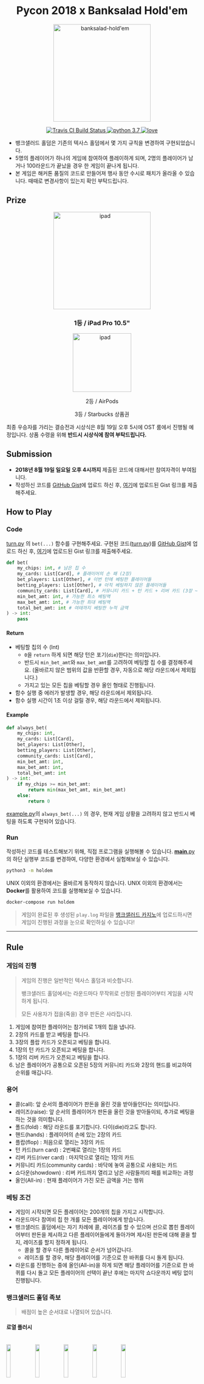 <h1 align="center">Pycon 2018 x Banksalad Hold'em</h1>

<p align="center">
  <img src="./resources/banksalad-holdem.png" alt="banksalad-hold'em" width="256px" />
</p>

<p align="center">
  <a href="https://travis-ci.org/Rainist/pycon-2018-banksalad-holdem">
    <img src="https://travis-ci.org/Rainist/pycon-2018-banksalad-holdem.svg?branch=develop" alt="Travis CI Build Status" />
  </a>
  <a href="https://www.python.org/downloads/release/python-370/">
    <img src="https://img.shields.io/badge/python-3.7-blue.svg" alt="python 3.7" />
  </a>
  <a href="https://rainist.com/recruit">
    <img src="https://img.shields.io/badge/%3C%2F%3E%20with%20%E2%99%A5%20by-Rainist-blue.svg" alt="love" />
  </a>
</p>

- 뱅크샐러드 홀덤은 기존의 텍사스 홀덤에서 몇 가지 규칙을 변경하여 구현되었습니다.
- 5명의 플레이어가 하나의 게임에 참여하여 플레이하게 되며, 2명의 플레이어가 남거나 100라운드가 끝났을 경우 한 게임이 끝나게 됩니다.
- 본 게임은 해커톤 품질의 코드로 만들어져 행사 동안 수시로 패치가 올라올 수 있습니다. 때때로 변경사항이 있는지 확인 부탁드립니다.

## Prize

<p align="center">
  <img src="./resources/ipad-pro.png" alt="ipad" width="256px" />
</p>
<h3 align="center">1등 / iPad Pro 10.5"</h3>

<p align="center">
  <img src="./resources/airpods.png" alt="ipad" width="154px" />
</p>
<p align="center">2등 / AirPods</p>

<p align="center">3등 / Starbucks 상품권</p>

최종 우승자를 가리는 결승전과 시상식은 8월 19일 오후 5시에 OST 룸에서 진행될 예정입니다. 상품 수령을 위해 **반드시 시상식에 참여 부탁드립니다.**

## Submission

- **2018년 8월 19일 일요일 오후 4시까지** 제출된 코드에 대해서만 참여자격이 부여됩니다.
- 작성하신 코드를 [GitHub Gist](https://gist.github.com/)에 업로드 하신 후, [여기](https://goo.gl/forms/v4Nup2q7kgBlmmUh1)에 업로드된 Gist 링크를 제출해주세요.

## How to Play

### Code

[turn.py](holdem/turn.py) 의 `bet(...)` 함수를 구현해주세요. 구현된 코드([turn.py](holdem/turn.py))를 [GitHub Gist](https://gist.github.com/)에 업로드 하신 후, [여기](https://goo.gl/forms/v4Nup2q7kgBlmmUh1)에 업로드된 Gist 링크를 제출해주세요.

```python
def bet(
    my_chips: int, # 남은 칩 수
    my_cards: List[Card], # 플래이어의 손 패 (2장)
    bet_players: List[Other], # 이번 턴에 베팅한 플레이어들
    betting_players: List[Other], # 아직 베팅하지 않은 플레이어들
    community_cards: List[Card], # 커뮤니티 카드 + 턴 카드 + 리버 카드 (3장 ~ 5장)
    min_bet_amt: int, # 가능한 최소 베팅액
    max_bet_amt: int, # 가능한 최대 베팅액
    total_bet_amt: int # 여태까지 베팅한 누적 금액
) -> int:
    pass
```

#### Return

- 베팅할 칩의 수 (Int)
  - `0`을 `return` 하게 되면 해당 턴은 포기(`die`)한다는 의미입니다.
  - 반드시 `min_bet_amt`와 `max_bet_amt`를 고려하여 베팅할 칩 수를 결정해주세요. (올바르지 않은 범위의 값을 반환할 경우, 자동으로 해당 라운드에서 제외됩니다.)
  - 가지고 있는 모든 칩을 베팅할 경우 올인 형태로 진행됩니다.
- 함수 실행 중 에러가 발생할 경우, 해당 라운드에서 제외됩니다.
- 함수 실행 시간이 1초 이상 걸릴 경우, 해당 라운드에서 제외됩니다. 

#### Example

```python
def always_bet(
    my_chips: int,
    my_cards: List[Card],
    bet_players: List[Other],
    betting_players: List[Other],
    community_cards: List[Card],
    min_bet_amt: int,
    max_bet_amt: int,
    total_bet_amt: int
) -> int:
    if my_chips >= min_bet_amt:
        return min(max_bet_amt, min_bet_amt)
    else:
        return 0

```

[example.py](holdem/example.py)의 `always_bet(...)` 의 경우, 현재 게임 상황을 고려하지 않고 반드시 베팅을 하도록 구현되어 있습니다. 


### Run

작성하신 코드를 테스트해보기 위해, 직접 프로그램을 실행해볼 수 있습니다. [__main__.py](holdem/__main__.py)의 하단 실행부 코드를 변경하여, 다양한 환경에서 실험해보실 수 있습니다.

```bash
python3 -m holdem
```

UNIX 이외의 환경에서는 올바르게 동작하지 않습니다. UNIX 이외의 환경에서는 **Docker**를 활용하여 코드를 실행해보실 수 있습니다.

```bash
docker-compose run holdem
```

> 게임이 완료된 후 생성된 `play.log` 파일을 [뱅크샐러드 카지노](https://casino.pycon2018.banksalad.com)에 업로드하시면 게임이 진행된 과정을 눈으로 확인하실 수 있습니다!

-----

## Rule

### 게임의 진행

> 게임의 진행은 일반적인 텍사스 홀덤과 비슷합니다.
>
> 뱅크샐러드 홀덤에서는 라운드마다 무작위로 선정된 플레이어부터 게임을 시작하게 됩니다.
>
> 모든 사용자가 접을(죽을) 경우 판돈은 사라집니다.

1. 게임에 참여한 플레이어는 참가비로 1개의 칩을 냅니다.
2. 2장의 카드를 받고 베팅을 합니다.
2. 3장의 플랍 카드가 오픈되고 베팅을 합니다.
3. 1장의 턴 카드가 오픈되고 베팅을 합니다.
4. 1장의 리버 카드가 오픈되고 베팅을 합니다.
5. 남은 플레이어가 공통으로 오픈된 5장의 커뮤니티 카드와 2장의 핸드를 비교하여 순위를 매깁니다.

### 용어

- 콜(call): 앞 순서의 플레이어가 판돈을 올린 것을 받아들인다는 의미입니다.
- 레이즈(raise): 앞 순서의 플레이어가 판돈을 올린 것을 받아들이되, 추가로 베팅을 하는 것을 의미합니다.
- 폴드(fold) : 해당 라운드를 포기합니다. 다이(die)라고도 합니다.
- 핸드(hands) : 플레이어의 손에 있는 2장의 카드
- 플랍(flop) : 처음으로 열리는 3장의 카드
- 턴 카드(turn card) : 2번째로 열리는 1장의 카드
- 리버 카드(river card) : 마지막으로 열리는 1장의 카드
- 커뮤니티 카드(community cards) : 바닥에 놓여 공통으로 사용되는 카드
- 쇼다운(showdown) : 리버 카드까지 열리고 남은 사람들끼리 패를 비교하는 과정
- 올인(All-in) : 현재 플레이어가 가진 모든 금액을 거는 행위

### 베팅 조건

- 게임이 시작되면 모든 플레이어는 200개의 칩을 가지고 시작합니다.
- 라운드마다 참여비 칩 한 개를 모든 플레이어에게 받습니다.
- 뱅크샐러드 홀덤에서는 자기 차례에 콜, 레이즈를 할 수 있으며 선으로 뽑힌 플레이어부터 판돈을 제시하고 다른 플레이어들에게 돌아가며 제시된 판돈에 대해 콜을 할지, 레이즈를 할지 정하게 됩니다.
  - 콜을 할 경우 다른 플레이어로 순서가 넘어갑니다.
  - 레이즈를 할 경우, 해당 플레이어를 기준으로 한 바퀴를 다시 돌게 됩니다.
- 라운드를 진행하는 중에 올인(All-in)을 하게 되면 해당 플레이어를 기준으로 한 바퀴를 다시 돌고 모든 플레이어의 선택이 끝난 후에는 마지막 쇼다운까지 베팅 없이 진행됩니다.

### 뱅크샐러드 홀덤 족보

> 배점이 높은 순서대로 나열되어 있습니다.

#### 로열 플러시

<br><img src="https://cdn.banksalad.com/pycon2018/casino/cards/h10.png" width="15%"></img><img src="https://cdn.banksalad.com/pycon2018/casino/cards/h11.png" width="15%"></img><img src="https://cdn.banksalad.com/pycon2018/casino/cards/h12.png" width="15%"></img><img src="https://cdn.banksalad.com/pycon2018/casino/cards/h13.png" width="15%"></img><img src="https://cdn.banksalad.com/pycon2018/casino/cards/h1.png" width="15%"></img>

#### 스트레이트 플러시

<br><img src="https://cdn.banksalad.com/pycon2018/casino/cards/c3.png" width="15%"></img><img src="https://cdn.banksalad.com/pycon2018/casino/cards/c4.png" width="15%"></img><img src="https://cdn.banksalad.com/pycon2018/casino/cards/c5.png" width="15%"></img><img src="https://cdn.banksalad.com/pycon2018/casino/cards/c6.png" width="15%"></img><img src="https://cdn.banksalad.com/pycon2018/casino/cards/c7.png" width="15%"></img>

#### 포카드

<br><img src="https://cdn.banksalad.com/pycon2018/casino/cards/s9.png" width="15%"></img><img src="https://cdn.banksalad.com/pycon2018/casino/cards/d9.png" width="15%"></img><img src="https://cdn.banksalad.com/pycon2018/casino/cards/h9.png" width="15%"></img><img src="https://cdn.banksalad.com/pycon2018/casino/cards/c9.png" width="15%"></img>

#### 풀하우스

<br><img src="https://cdn.banksalad.com/pycon2018/casino/cards/h2.png" width="15%"></img><img src="https://cdn.banksalad.com/pycon2018/casino/cards/s2.png" width="15%"></img><img src="https://cdn.banksalad.com/pycon2018/casino/cards/h12.png" width="15%"></img><img src="https://cdn.banksalad.com/pycon2018/casino/cards/c12.png" width="15%"></img><img src="https://cdn.banksalad.com/pycon2018/casino/cards/d12.png" width="15%"></img>

#### 플러시

<br><img src="https://cdn.banksalad.com/pycon2018/casino/cards/h2.png" width="15%"></img><img src="https://cdn.banksalad.com/pycon2018/casino/cards/h5.png" width="15%"></img><img src="https://cdn.banksalad.com/pycon2018/casino/cards/h6.png" width="15%"></img><img src="https://cdn.banksalad.com/pycon2018/casino/cards/h8.png" width="15%"></img><img src="https://cdn.banksalad.com/pycon2018/casino/cards/h11.png" width="15%"></img>

#### 스트레이트

<br><img src="https://cdn.banksalad.com/pycon2018/casino/cards/c7.png" width="15%"></img><img src="https://cdn.banksalad.com/pycon2018/casino/cards/c8.png" width="15%"></img><img src="https://cdn.banksalad.com/pycon2018/casino/cards/h9.png" width="15%"></img><img src="https://cdn.banksalad.com/pycon2018/casino/cards/s10.png" width="15%"></img><img src="https://cdn.banksalad.com/pycon2018/casino/cards/h11.png" width="15%"></img>

#### 트리플

<br><img src="https://cdn.banksalad.com/pycon2018/casino/cards/h3.png" width="15%"></img><img src="https://cdn.banksalad.com/pycon2018/casino/cards/s3.png" width="15%"></img><img src="https://cdn.banksalad.com/pycon2018/casino/cards/d3.png" width="15%"></img><br>
<img src="https://cdn.banksalad.com/pycon2018/casino/cards/d13.png" width="15%"></img><img src="https://cdn.banksalad.com/pycon2018/casino/cards/h13.png" width="15%"></img><img src="https://cdn.banksalad.com/pycon2018/casino/cards/s13.png" width="15%"></img>

#### 투 페어

<br><img src="https://cdn.banksalad.com/pycon2018/casino/cards/s11.png" width="15%"></img><img src="https://cdn.banksalad.com/pycon2018/casino/cards/h11.png" width="15%"></img>
<img src="https://cdn.banksalad.com/pycon2018/casino/cards/c5.png" width="15%"></img><img src="https://cdn.banksalad.com/pycon2018/casino/cards/s5.png" width="15%"></img><br>
<img src="https://cdn.banksalad.com/pycon2018/casino/cards/s1.png" width="15%"></img><img src="https://cdn.banksalad.com/pycon2018/casino/cards/c1.png" width="15%"></img>
<img src="https://cdn.banksalad.com/pycon2018/casino/cards/h8.png" width="15%"></img><img src="https://cdn.banksalad.com/pycon2018/casino/cards/d8.png" width="15%"></img>

#### 원 페어

<br><img src="https://cdn.banksalad.com/pycon2018/casino/cards/h10.png" width="15%"></img><img src="https://cdn.banksalad.com/pycon2018/casino/cards/s10.png" width="15%"></img><br>
<img src="https://cdn.banksalad.com/pycon2018/casino/cards/c2.png" width="15%"></img><img src="https://cdn.banksalad.com/pycon2018/casino/cards/d2.png" width="15%"></img>

#### 하이카드

<br><img src="https://cdn.banksalad.com/pycon2018/casino/cards/c1.png" width="15%"></img><img src="https://cdn.banksalad.com/pycon2018/casino/cards/h4.png" width="15%"></img><img src="https://cdn.banksalad.com/pycon2018/casino/cards/h7.png" width="15%"></img><img src="https://cdn.banksalad.com/pycon2018/casino/cards/s9.png" width="15%"></img><img src="https://cdn.banksalad.com/pycon2018/casino/cards/h11.png" width="15%"></img>

### 같은 족보일 경우의 판단

- 로열 플러시가 두벌 이상 나왔을 경우에는 _(거의 불가능한 확률)_ **스페이드 > 다이아몬드 > 하트 > 클로버** 순으로 높은 패로 인정됩니다.
- 로열 플러시가 아닌 경우에는 패가 만들어진 카드 중 가장 높은 숫자만을 비교합니다.
- 패가 같은 플레이어가 여러 명인 경우에는 만들어진 패의 숫자를 비교합니다.
- 만들어진 패의 숫자도 경우에는 그 판은 동점이 되어 판돈은 플레이어 수로 나누어 가져갑니다.

## Any Questions?

[Issue](https://github.com/Rainist/pycon-2018-banksalad-holdem/issues)를 통해 질문을 남겨주시거나, 파이콘 뱅크샐러드 부스를 방문해주세요 😎
